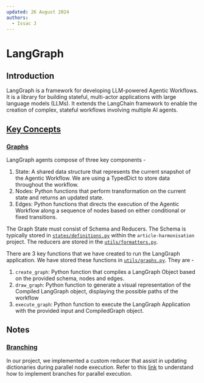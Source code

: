 ```yaml
---
updated: 26 August 2024
authors:
  - Issac J
---
```


# LangGraph

## Introduction

LangGraph is a framework for developing LLM-powered Agentic Workflows. It is a library for building stateful, multi-actor applications with large language models (LLMs). It extends the LangChain framework to enable the creation of complex, stateful workflows involving multiple AI agents.

## [Key Concepts](https://langchain-ai.github.io/langgraph/concepts/)

### [Graphs](https://langchain-ai.github.io/langgraph/concepts/low_level/)

LangGraph agents compose of three key components -

1. State: A shared data structure that represents the current snapshot of the Agentic Workflow. We are using a TypedDict to store data throughout the workflow.
2. Nodes: Python functions that perform transformation on the current state and returns an updated state.
3. Edges: Python functions that directs the execution of the Agentic Workflow along a sequence of nodes based on either conditional or fixed transitions.

The Graph State must consist of Schema and Reducers. The Schema is typically stored in [`states/definitions.py`](https://github.com/Synapxe-DNA/healthhub-content-optimization/blob/main/article-harmonisation/states/definitions.py) within the `article-harmonisation` project.
The reducers are stored in the [`utils/formatters.py`](https://github.com/Synapxe-DNA/healthhub-content-optimization/blob/main/article-harmonisation/utils/formatters.py).

There are 3 key functions that we have created to run the LangGraph application. We have stored these functions in [`utils/graphs.py`](https://github.com/Synapxe-DNA/healthhub-content-optimization/blob/main/article-harmonisation/utils/graphs.py). They are -

1. `create_graph`: Python function that compiles a LangGraph Object based on the provided schema, nodes and edges.
2. `draw_graph`: Python function to generate a visual representation of the Compiled LangGraph object, displaying the possible paths of the workflow
3. `execute_graph`: Python function to execute the LangGraph Application with the provided input and CompiledGraph object.

## Notes

### [Branching](https://langchain-ai.github.io/langgraph/how-tos/branching/)

In our project, we implemented a custom reducer that assist in updating dictionaries during parallel node execution.
Refer to this [link](https://langchain-ai.github.io/langgraph/how-tos/branching/?h=parallel) to understand how to implement branches for parallel execution.
